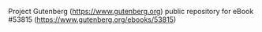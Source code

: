 Project Gutenberg (https://www.gutenberg.org) public repository for
eBook #53815 (https://www.gutenberg.org/ebooks/53815)
